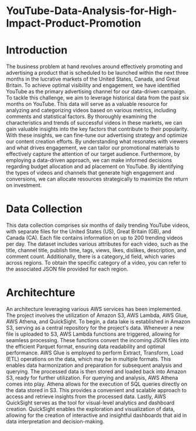 # YouTube-Data-Analysis-for-High-Impact-Product-Promotion

# Introduction 

The business problem at hand revolves around effectively promoting and advertising a product that is scheduled to be launched within the next three months in the lucrative markets of the United States, Canada, and Great Britain. To achieve optimal visibility and engagement, we have identified YouTube as the primary advertising channel for our data-driven campaign. 
To tackle this challenge, we aim to leverage historical data from the past six months on YouTube. This data will serve as a valuable resource for analyzing and categorizing videos based on various metrics, including comments and statistical factors. By thoroughly examining the characteristics and trends of successful videos in these markets, we can gain valuable insights into the key factors that contribute to their popularity. 
With these insights, we can fine-tune our advertising strategy and optimize our content creation efforts. By understanding what resonates with viewers and what drives engagement, we can tailor our promotional materials to effectively capture the attention of our target audience. 
Furthermore, by employing a data-driven approach, we can make informed decisions regarding budget allocation and ad placement on YouTube. By identifying the types of videos and channels that generate high engagement and conversions, we can allocate resources strategically to maximize the return on investment. 

# Data Collection 

This data collection comprises six months of daily trending YouTube videos, with separate files for the United States (US), Great Britain (GB), and Canada (CA). Each file contains information on up to 200 trending videos per day. 
The dataset includes various attributes for each video, such as the title, channel title, publish time, tags, views, likes, dislikes, description, and comment count. Additionally, there is a category_id field, which varies across regions. To obtain the specific category of a video, you can refer to the associated JSON file provided for each region. 

# Architechture

An architecture leveraging various AWS services has been implemented. The project involves the utilization of Amazon S3, AWS Lambda, AWS Glue, AWS Athena, and QuickSight. 
To begin, a data lake is established in Amazon S3, serving as a central repository for the project's data. Whenever a new file is uploaded to S3, AWS Lambda functions are triggered, allowing for seamless processing. These functions convert the incoming JSON files into the efficient Parquet format, ensuring data readability and optimal performance. 
AWS Glue is employed to perform Extract, Transform, Load (ETL) operations on the data, which may be in multiple formats. This enables data harmonization and preparation for subsequent analysis and querying. The processed data is then stored and loaded back into Amazon S3, ready for further utilization. 
For querying and analysis, AWS Athena comes into play. Athena allows for the execution of SQL queries directly on the data stored in S3. This provides a convenient and scalable approach to access and retrieve insights from the processed data. 
Lastly, AWS QuickSight serves as the tool for visual-level analytics and dashboard creation. QuickSight enables the exploration and visualization of data, allowing for the creation of interactive and insightful dashboards that aid in data interpretation and decision-making. 
